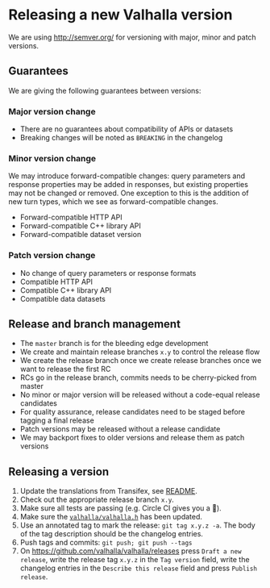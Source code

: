 # Releasing a new Valhalla version

We are using http://semver.org/ for versioning with major, minor and patch versions.

## Guarantees

We are giving the following guarantees between versions:

### Major version change

- There are no guarantees about compatibility of APIs or datasets
- Breaking changes will be noted as `BREAKING` in the changelog

### Minor version change

We may introduce forward-compatible changes: query parameters and response properties may be added in responses, but existing properties may not be changed or removed. One exception to this is the addition of new turn types, which we see as forward-compatible changes.

- Forward-compatible HTTP API
- Forward-compatible C++ library API
- Forward-compatible dataset version

### Patch version change

- No change of query parameters or response formats
- Compatible HTTP API
- Compatible C++ library API
- Compatible data datasets

## Release and branch management

- The `master` branch is for the bleeding edge development
- We create and maintain release branches `x.y` to control the release flow
- We create the release branch once we create release branches once we want to release the first RC
- RCs go in the release branch, commits needs to be cherry-picked from master
- No minor or major version will be released without a code-equal release candidates
- For quality assurance, release candidates need to be staged before tagging a final release
- Patch versions may be released without a release candidate
- We may backport fixes to older versions and release them as patch versions

## Releasing a version

1. Update the translations from Transifex, see [README](https://github.com/valhalla/valhalla/blob/master/README.md).
2. Check out the appropriate release branch `x.y`.
2. Make sure all tests are passing (e.g. Circle CI gives you a :green_apple:).
3. Make sure the [`valhalla/valhalla.h`](https://github.com/valhalla/valhalla/blob/master/valhalla/valhalla.h) has been updated.
4. Use an annotated tag to mark the release: `git tag x.y.z -a`. The body of the tag description
   should be the changelog entries.
5. Push tags and commits: `git push; git push --tags`
6. On https://github.com/valhalla/valhalla/releases press `Draft a new release`, write the release
   tag `x.y.z` in the `Tag version` field, write the changelog entries in the `Describe this
   release` field and press `Publish release`.
